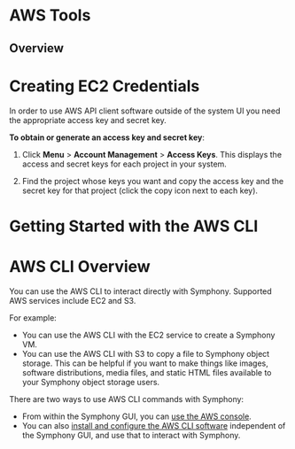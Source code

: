 # AWS Tools

## Overview

# Creating EC2 Credentials

In order to use AWS API client software outside of the system UI you need the appropriate access key and secret key.

**To obtain or generate an access key and secret key**:

1. Click  **Menu**  >  **Account Management**  >  **Access Keys**. This displays the access and secret keys for each project in your system.

2. Find the project whose keys you want and copy the access key and the secret key for that project (click the copy icon next to each key).

# Getting Started with the AWS CLI

# AWS CLI Overview

You can use the AWS CLI to interact directly with Symphony. Supported AWS services include EC2 and S3.

For example:

-   You can use the AWS CLI with the EC2 service to create a Symphony VM.
-   You can use the AWS CLI with S3 to copy a file to Symphony object storage. This can be helpful if you want to make things like images, software distributions, media files, and static HTML files available to your Symphony object storage users.

There are two ways to use AWS CLI commands with Symphony:

-   From within the Symphony GUI, you can  [use the AWS console](https://www.stratoscale.com/knowledge/use-aws-console).
-   You can also  [install and configure the AWS CLI software](https://www.stratoscale.com/knowledge/install-and-configure-aws-cli)  independent of the Symphony GUI, and use that to interact with Symphony.

